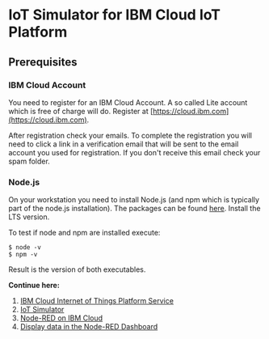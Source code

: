 # IoT Simulator for IBM Cloud IoT Platform

## Prerequisites

### IBM Cloud Account

You need to register for an IBM Cloud Account. A so called Lite account which is free of charge will do. Register at [https://cloud.ibm.com](https://cloud.ibm.com).

After registration check your emails. To complete the registration you will need to click a link in a verification email that will be sent to the email account you used for registration. If you don't receive this email check your spam folder.

### Node.js

On your workstation you need to install Node.js (and npm which is typically part of the node.js installation). The packages can be found [here](https://nodejs.org/en/download/). Install the LTS version. 

To test if node and npm are installed execute:

```
$ node -v
$ npm -v
```

Result is the version of both executables.

__Continue here:__

1. [IBM Cloud Internet of Things Platform Service](documents/IOTP.md)
2. [IoT Simulator](documents/APP.md)
3. [Node-RED on IBM Cloud](documents/NODERED.md)
4. [Display data in the Node-RED Dashboard](documents/DASHBOARD.md)






